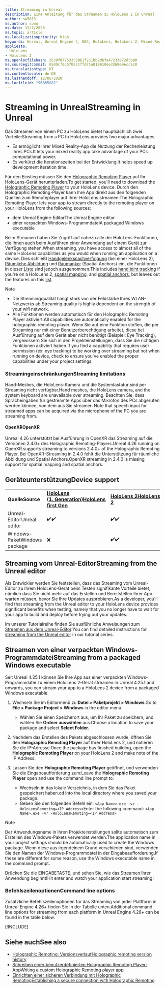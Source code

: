 ```yaml
---
title: Streaming in Unreal
description: Eine Anleitung für das Streamen zu HoloLens 2 in Unreal
author: sw5813
ms.author: suwu
ms.date: 12/7/2020
ms.topic: article
ms.localizationpriority: high
keywords: Unreal, Unreal Engine 4, UE4, HoloLens, HoloLens 2, Mixed Reality, Streaming, PC, Holographic Remoting in Apps, Holographic Remoting Player, Dokumentation, Mixed Reality-Headset Windows Mixed Reality-Headset, Virtual Reality-Headset
appliesto:
- HoloLens
- HoloLens 2
ms.openlocfilehash: 3638f07753355061f251bb2d6fa47233872d5b90
ms.sourcegitcommit: 0509cf6c57067cffd75a0189106e3369e9ecc5c8
ms.translationtype: HT
ms.contentlocale: de-DE
ms.lasthandoff: 12/08/2020
ms.locfileid: "96855882"
---
```

# <a name="streaming-in-unreal"></a><span data-ttu-id="264d7-104">Streaming in Unreal</span><span class="sxs-lookup"><span data-stu-id="264d7-104">Streaming in Unreal</span></span>

<span data-ttu-id="264d7-105">Das Streamen von einem PC zu HoloLens bietet hauptsächlich zwei Vorteile:</span><span class="sxs-lookup"><span data-stu-id="264d7-105">Streaming from a PC to HoloLens provides two major advantages:</span></span> 
* <span data-ttu-id="264d7-106">Es ermöglicht Ihrer Mixed Reality-App die Nutzung der Rechenleistung Ihres PCs.</span><span class="sxs-lookup"><span data-stu-id="264d7-106">It lets your mixed reality app take advantage of your PCs computational power.</span></span> 
* <span data-ttu-id="264d7-107">Es verkürzt die Iterationszeiten bei der Entwicklung.</span><span class="sxs-lookup"><span data-stu-id="264d7-107">It helps speed up development iteration time.</span></span> 

<span data-ttu-id="264d7-108">Für den Einstieg müssen Sie den [Holographic Remoting Player](../platform-capabilities-and-apis/holographic-remoting-player.md) auf Ihr HoloLens-Gerät herunterladen.</span><span class="sxs-lookup"><span data-stu-id="264d7-108">To get started, you'll need to download the [Holographic Remoting Player](../platform-capabilities-and-apis/holographic-remoting-player.md) to your HoloLens device.</span></span> <span data-ttu-id="264d7-109">Durch den Holographic Remoting-Player kann Ihre App direkt aus den folgenden Quellen zum Remoteplayer auf Ihrer HoloLens streamen:</span><span class="sxs-lookup"><span data-stu-id="264d7-109">The Holographic Remoting Player lets your app to stream  directly to the remoting player on your HoloLens from the following sources:</span></span>

* <span data-ttu-id="264d7-110">dem Unreal Engine-Editor</span><span class="sxs-lookup"><span data-stu-id="264d7-110">The Unreal Engine editor</span></span>
* <span data-ttu-id="264d7-111">einer verpackten Windows-Programmdatei</span><span class="sxs-lookup"><span data-stu-id="264d7-111">A packaged Windows executable</span></span> 

<span data-ttu-id="264d7-112">Beim Streamen haben Sie Zugriff auf nahezu alle der HoloLens-Funktionen, die Ihnen auch beim Ausführen einer Anwendung auf einem Gerät zur Verfügung stehen.</span><span class="sxs-lookup"><span data-stu-id="264d7-112">When streaming, you have access to almost all of the same HoloLens capabilities as you would when running an application on a device.</span></span> <span data-ttu-id="264d7-113">Dies schließt [Handgelenksnachverfolgung](unreal-hand-tracking.md) (bei einer HoloLens 2), [Räumliche Abbildung](unreal-spatial-mapping.md) und [Raumanker](unreal-spatial-anchors.md) (Spatial Anchors) ein, die Funktionen in dieser [Liste](../platform-capabilities-and-apis/holographic-remoting-troubleshooting.md) sind jedoch ausgenommen.</span><span class="sxs-lookup"><span data-stu-id="264d7-113">This includes [hand joint tracking](unreal-hand-tracking.md) if you're on a HoloLens 2, [spatial mapping](unreal-spatial-mapping.md), and [spatial anchors](unreal-spatial-anchors.md), but leaves out the features on this [list](../platform-capabilities-and-apis/holographic-remoting-troubleshooting.md).</span></span> 

> [!NOTE]
> * <span data-ttu-id="264d7-114">Die Streamingqualität hängt stark von der Feldstärke Ihres WLAN-Netzwerks ab.</span><span class="sxs-lookup"><span data-stu-id="264d7-114">Streaming quality is highly dependent on the strength of your wifi network.</span></span>
> * <span data-ttu-id="264d7-115">Alle Funktionen werden automatisch für den Holographic Remoting Player aktiviert.</span><span class="sxs-lookup"><span data-stu-id="264d7-115">All capabilities are automatically enabled for the holographic remoting player.</span></span> <span data-ttu-id="264d7-116">Wenn Sie auf eine Funktion stoßen, die per Streaming nur mit einer Benutzerberechtigung arbeitet, diese bei Ausführung auf dem Gerät aber nicht benötigt (Beispiel: Eye Tracking), vergewissern Sie sich in den Projekteinstellungen, dass Sie die richtigen Funktionen aktiviert haben.</span><span class="sxs-lookup"><span data-stu-id="264d7-116">If you find a capability that requires user permission (ex: eye tracking) to be working over streaming but not when running on device, check to ensure you've enabled the proper capabilities under your project settings.</span></span>

### <a name="streaming-limitations"></a><span data-ttu-id="264d7-117">Streamingeinschränkungen</span><span class="sxs-lookup"><span data-stu-id="264d7-117">Streaming limitations</span></span>

<span data-ttu-id="264d7-118">Hand-Meshes, die HoloLens-Kamera und die Systemtastatur sind per Streaming nicht verfügbar.</span><span class="sxs-lookup"><span data-stu-id="264d7-118">Hand meshes, the HoloLens camera, and the system keyboard are unavailable over streaming.</span></span> <span data-ttu-id="264d7-119">Beachten Sie, dass Spracheingaben für gestreamte Apps über das Mikrofon des PCs abgerufen werden können, von dem aus Sie streamen.</span><span class="sxs-lookup"><span data-stu-id="264d7-119">Note that speech input for streamed apps can be acquired via the microphone of the PC you are streaming from.</span></span>

#### <a name="openxr"></a><span data-ttu-id="264d7-120">OpenXR</span><span class="sxs-lookup"><span data-stu-id="264d7-120">OpenXR</span></span>

<span data-ttu-id="264d7-121">Unreal 4.26 unterstützt bei Ausführung in OpenXR das Streaming auf die Versionen 2.4.0+ des Holographic Remoting-Players.</span><span class="sxs-lookup"><span data-stu-id="264d7-121">Unreal 4.26 running on OpenXR supports streaming to versions 2.4.0+ of the Holographic Remoting Player.</span></span> <span data-ttu-id="264d7-122">Bei OpenXR-Streaming in 2.4.0 fehlt die Unterstützung für räumliche Abbildung und Spatial Anchors.</span><span class="sxs-lookup"><span data-stu-id="264d7-122">OpenXR streaming in 2.4.0 is missing support for spatial mapping and spatial anchors.</span></span> 

## <a name="device-support"></a><span data-ttu-id="264d7-123">Geräteunterstützung</span><span class="sxs-lookup"><span data-stu-id="264d7-123">Device support</span></span>

<table>
    <colgroup>
    <col width="33%" />
    <col width="33%" />
    <col width="33%" />
    </colgroup>
    <tr>
        <td><span data-ttu-id="264d7-124"><strong>Quelle</strong></span><span class="sxs-lookup"><span data-stu-id="264d7-124"><strong>Source</strong></span></span></td>
        <td><span data-ttu-id="264d7-125"><a href="https://docs.microsoft.com/hololens/hololens1-hardware"><strong>HoloLens (1. Generation)</strong></a></span><span class="sxs-lookup"><span data-stu-id="264d7-125"><a href="https://docs.microsoft.com/hololens/hololens1-hardware"><strong>HoloLens first Gen</strong></a></span></span></td>
        <td><span data-ttu-id="264d7-126"><a href="https://www.microsoft.com/hololens/hardware"><strong>HoloLens 2</strong></a></span><span class="sxs-lookup"><span data-stu-id="264d7-126"><a href="https://www.microsoft.com/hololens/hardware"><strong>HoloLens 2</strong></a></span></span></td>
        <td><span data-ttu-id="264d7-127"><strong>Immersive Headsets</strong></span><span class="sxs-lookup"><span data-stu-id="264d7-127"><strong>Immersive Headsets</strong></span></span></td>
    </tr>
     <tr>
        <td><span data-ttu-id="264d7-128">Unreal-Editor</span><span class="sxs-lookup"><span data-stu-id="264d7-128">Unreal editor</span></span></td>
        <td><span data-ttu-id="264d7-129">✔️</span><span class="sxs-lookup"><span data-stu-id="264d7-129">✔️</span></span></td>
        <td><span data-ttu-id="264d7-130">✔️</span><span class="sxs-lookup"><span data-stu-id="264d7-130">✔️</span></span></td>
        <td>❌</td>
    </tr>
    <tr>
        <td><span data-ttu-id="264d7-131">Windows-Paket</span><span class="sxs-lookup"><span data-stu-id="264d7-131">Windows package</span></span></td>
        <td>❌</td>
        <td><span data-ttu-id="264d7-132">✔️</span><span class="sxs-lookup"><span data-stu-id="264d7-132">✔️</span></span></td>
        <td>❌</td>
    </tr>

</table>

## <a name="streaming-from-the-unreal-editor"></a><span data-ttu-id="264d7-133">Streaming vom Unreal-Editor</span><span class="sxs-lookup"><span data-stu-id="264d7-133">Streaming from the Unreal editor</span></span>

<span data-ttu-id="264d7-134">Als Entwickler werden Sie feststellen, dass das Streaming vom Unreal-Editor zu Ihrem HoloLens-Gerät beim Testen signifikante Vorteile bietet, nämlich dass Sie nicht mehr auf das Erstellen und Bereitstellen Ihrer App warten müssen, bevor Sie Ihre Updates ausprobieren.</span><span class="sxs-lookup"><span data-stu-id="264d7-134">As a developer, you'll find that streaming from the Unreal editor to your HoloLens device provides significant benefits when testing, namely that you no longer have to wait for your app to build and deploy before trying out your updates.</span></span>

<span data-ttu-id="264d7-135">Im unserer Tutorialreihe finden Sie ausführliche Anweisungen zum [Streamen aus dem Unreal-Editor](tutorials/unreal-uxt-ch6.md#device-only-streaming).</span><span class="sxs-lookup"><span data-stu-id="264d7-135">You can find detailed instructions for [streaming from the Unreal editor](tutorials/unreal-uxt-ch6.md#device-only-streaming) in our tutorial series.</span></span>

## <a name="streaming-from-a-packaged-windows-executable"></a><span data-ttu-id="264d7-136">Streamen von einer verpackten Windows-Programmdatei</span><span class="sxs-lookup"><span data-stu-id="264d7-136">Streaming from a packaged Windows executable</span></span>

<span data-ttu-id="264d7-137">Seit Unreal 4.25.1 können Sie Ihre App aus einer verpackten Windows-Programmdatei zu einem HoloLens 2-Gerät streamen:</span><span class="sxs-lookup"><span data-stu-id="264d7-137">In Unreal 4.25.1 and onwards, you can stream your app to a HoloLens 2 device from a packaged Windows executable:</span></span> 

1. <span data-ttu-id="264d7-138">Wechseln Sie im Editormenü zu **Datei > Paketprojekt > Windows**.</span><span class="sxs-lookup"><span data-stu-id="264d7-138">Go to **File > Package Project > Windows** in the editor menu.</span></span> 
    * <span data-ttu-id="264d7-139">Wählen Sie einen Speicherort aus, um Ihr Paket zu speichern, und wählen Sie **Ordner auswählen** aus.</span><span class="sxs-lookup"><span data-stu-id="264d7-139">Choose a location to save your package and select **Select Folder**.</span></span>

2. <span data-ttu-id="264d7-140">Nachdem das Erstellen des Pakets abgeschlossen wurde, öffnen Sie den **Holographic Remoting Player** auf Ihrer HoloLens 2, und notieren Sie die IP-Adresse.</span><span class="sxs-lookup"><span data-stu-id="264d7-140">Once the package has finished building, open the **Holographic Remoting Player** on your HoloLens 2 and make note of the IP Address.</span></span> 
3. <span data-ttu-id="264d7-141">Lassen Sie den **Holographic Remoting Player** geöffnet, und verwenden Sie die Eingabeaufforderung zum:</span><span class="sxs-lookup"><span data-stu-id="264d7-141">Leave the **Holographic Remoting Player** open and use the command line prompt to:</span></span> 
    * <span data-ttu-id="264d7-142">Wechseln in das lokale Verzeichnis, in dem Sie das Paket gespeichert haben.</span><span class="sxs-lookup"><span data-stu-id="264d7-142">cd into the local directory where you saved your package.</span></span>
    * <span data-ttu-id="264d7-143">Geben Sie den folgenden Befehl ein: `<App Name>.exe -vr -HoloLensRemoting=<IP Address>`</span><span class="sxs-lookup"><span data-stu-id="264d7-143">Enter the following command: `<App Name>.exe -vr -HoloLensRemoting=<IP Address>`</span></span>

> [!NOTE]
> <span data-ttu-id="264d7-144">Der Anwendungsname in Ihren Projekteinstellungen sollte automatisch zum Erstellen des Windows-Pakets verwendet werden.</span><span class="sxs-lookup"><span data-stu-id="264d7-144">The application name in your project settings should be automatically used to create the Windows package.</span></span> <span data-ttu-id="264d7-145">Wenn diese aus irgendeinem Grund verschieden sind, verwenden Sie den Namen der Windows-Programmdatei in der Eingabeaufforderung.</span><span class="sxs-lookup"><span data-stu-id="264d7-145">If these are different for some reason, use the Windows executable name in the command prompt.</span></span>

<span data-ttu-id="264d7-146">Drücken Sie die EINGABETASTE, und sehen Sie, wie das Streamen Ihrer Anwendung beginnt!</span><span class="sxs-lookup"><span data-stu-id="264d7-146">Hit enter and watch your application start streaming!</span></span>

### <a name="command-line-options"></a><span data-ttu-id="264d7-147">Befehlszeilenoptionen</span><span class="sxs-lookup"><span data-stu-id="264d7-147">Command line options</span></span>

<span data-ttu-id="264d7-148">Zusätzliche Befehlszeilenoptionen für das Streaming von jeder Plattform in Unreal Engine 4.26+ finden Sie in der Tabelle unten.</span><span class="sxs-lookup"><span data-stu-id="264d7-148">Additional command line options for streaming from each platform in Unreal Engine 4.26+ can be found in the table below.</span></span> 

[!INCLUDE[](includes/tabs-streaming-args.md)]

## <a name="see-also"></a><span data-ttu-id="264d7-149">Siehe auch</span><span class="sxs-lookup"><span data-stu-id="264d7-149">See also</span></span>

* [<span data-ttu-id="264d7-150">Holographic Remoting: Versionsverlauf</span><span class="sxs-lookup"><span data-stu-id="264d7-150">Holographic remoting version history</span></span>](../platform-capabilities-and-apis/holographic-remoting-version-history.md)
* [<span data-ttu-id="264d7-151">Schreiben einer benutzerdefinierten Holographic Remoting Player-App</span><span class="sxs-lookup"><span data-stu-id="264d7-151">Writing a custom Holographic Remoting player app</span></span>](../platform-capabilities-and-apis/holographic-remoting-create-player.md)
* [<span data-ttu-id="264d7-152">Einrichten einer sicheren Verbindung mit Holographic Remoting</span><span class="sxs-lookup"><span data-stu-id="264d7-152">Establishing a secure connection with Holographic Remoting</span></span>](../platform-capabilities-and-apis/holographic-remoting-secure-connection.md)
